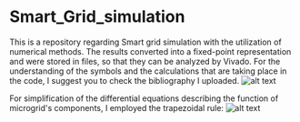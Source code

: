 # Smart_Grid_simulation
This is a repository regarding Smart grid simulation with the utilization of numerical methods.
The results converted into a fixed-point representation and were stored in files, so that they can be analyzed by Vivado.
For the understanding of the symbols and the calculations that are taking place in the code, I suggest you to check the bibliography I uploaded.
![alt text](https://www.e-mc2.gr/sites/default/files/inline-images/smart%20grids.png)

For simplification of the differential equations describing the function of microgrid's components, I employed the trapezoidal rule:
![alt text](https://www.onlinemathlearning.com/image-files/trapezoid-rule.png)
